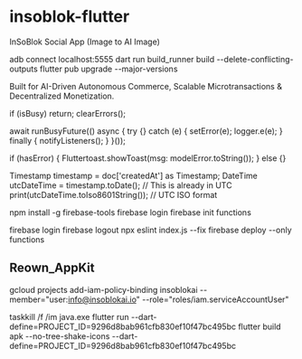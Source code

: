 # insoblok-flutter
InSoBlok Social App (Image to AI Image)

adb connect localhost:5555
dart run build_runner build --delete-conflicting-outputs
flutter pub upgrade --major-versions


Built for AI-Driven Autonomous Commerce, Scalable Microtransactions & Decentralized Monetization. 

if (isBusy) return;
    clearErrors();
    
await runBusyFuture(() async {
    try {} catch (e) {
    setError(e);
    logger.e(e);
    } finally {
    notifyListeners();
    }
}());

if (hasError) {
    Fluttertoast.showToast(msg: modelError.toString());
} else {}

  Timestamp timestamp = doc['createdAt'] as Timestamp;
  DateTime utcDateTime = timestamp.toDate(); // This is already in UTC
  print(utcDateTime.toIso8601String()); // UTC ISO format

npm install -g firebase-tools
firebase login
firebase init functions

firebase login
firebase logout
npx eslint index.js --fix
firebase deploy --only functions

## Reown_AppKit
gcloud projects add-iam-policy-binding insoblokai  --member="user:info@insoblokai.io"   --role="roles/iam.serviceAccountUser"

taskkill /f /im java.exe
flutter run --dart-define=PROJECT_ID=9296d8bab961cfb830ef10f47bc495bc
flutter build apk --no-tree-shake-icons --dart-define=PROJECT_ID=9296d8bab961cfb830ef10f47bc495bc